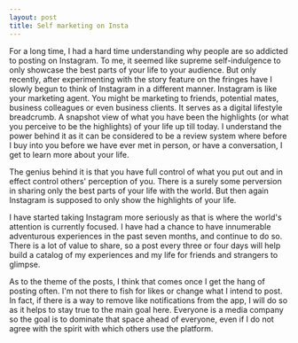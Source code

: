 ```yaml
---
layout: post
title: Self marketing on Insta
---
```


For a long time, I had a hard time understanding why people are so addicted to posting on Instagram. To me, it seemed like supreme self-indulgence to only showcase the best parts of your life to your audience. But only recently, after experimenting with the story feature on the fringes have I slowly begun to think of Instagram in a different manner.
Instagram is like your marketing agent. You might be marketing to friends, potential mates, business colleagues or even business clients. It serves as a digital lifestyle breadcrumb. A snapshot view of what you have been the highlights (or what you perceive to be the highlights) of your life up till today. I understand the power behind it as it can be considered to be a review system where before I buy into you before we have ever met in person, or have a conversation, I get to learn more about your life.

The genius behind it is that you have full control of what you put out and in effect control others' perception of you. There is a surely some perversion in sharing only the best parts of your life with the world. But then again Instagram is supposed to only show the highlights of your life.

I have started taking Instagram more seriously as that is where the world's attention is currently focused. I have had a chance to have innumerable adventurous experiences in the past seven months, and continue to do so. There is a lot of value to share, so a post every three or four days will help build a catalog of my experiences and my life for friends and strangers to glimpse.

As to the theme of the posts, I think that comes once I get the hang of posting often. I'm not there to fish for likes or change what I intend to post. In fact, if there is a way to remove like notifications from the app, I will do so as it helps to stay true to the main goal here. Everyone is a media company so the goal is to dominate that space ahead of everyone, even if I do not agree with the spirit with which others use the platform.
